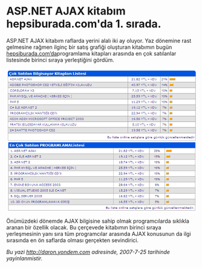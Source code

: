 # ASP.NET AJAX kitabım hepsiburada.com'da 1. sırada.
ASP.NET AJAX kitabım raflarda yerini alalı iki ay oluyor. Yaz dönemine
rast gelmesine rağmen ilginç bir satış grafiği oluşturan kitabımın bugün
[hepsiburada.com’da](http://www.hepsiburada.com/productdetails.aspx?categoryid=211651&productid=kpusula150)programlama
kitapları arasında en çok satılanlar listesinde birinci sıraya
yerleştiğini gördüm.

![](media/ASPNET_AJAX_kitabim_hepsiburada_com_da_Birinci_sirada/24072007_1.png)

Önümüzdeki dönemde AJAX bilgisine sahip olmak programcılarda sıklıkla
aranan bir özellik olacak. Bu çerçevede kitabımın birinci sıraya
yerleşmesinin yanı sıra tüm programcılar arasında AJAX konusunun da ilgi
sırasında en ön saflarda olması gerçekten sevindirici.



*Bu yazi http://daron.yondem.com adresinde, 2007-7-25 tarihinde yayinlanmistir.*

